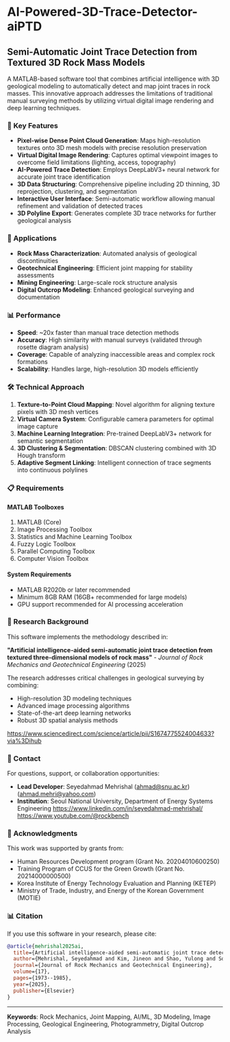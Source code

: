 # AI-Powered-3D-Trace-Detector-aiPTD

## Semi-Automatic Joint Trace Detection from Textured 3D Rock Mass Models

A MATLAB-based software tool that combines artificial intelligence with 3D geological modeling to automatically detect and map joint traces in rock masses. This innovative approach addresses the limitations of traditional manual surveying methods by utilizing virtual digital image rendering and deep learning techniques.

### 🔬 Key Features

- **Pixel-wise Dense Point Cloud Generation**: Maps high-resolution textures onto 3D mesh models with precise resolution preservation
- **Virtual Digital Image Rendering**: Captures optimal viewpoint images to overcome field limitations (lighting, access, topography)
- **AI-Powered Trace Detection**: Employs DeepLabV3+ neural network for accurate joint trace identification
- **3D Data Structuring**: Comprehensive pipeline including 2D thinning, 3D reprojection, clustering, and segmentation
- **Interactive User Interface**: Semi-automatic workflow allowing manual refinement and validation of detected traces
- **3D Polyline Export**: Generates complete 3D trace networks for further geological analysis

### 🎯 Applications

- **Rock Mass Characterization**: Automated analysis of geological discontinuities
- **Geotechnical Engineering**: Efficient joint mapping for stability assessments
- **Mining Engineering**: Large-scale rock structure analysis
- **Digital Outcrop Modeling**: Enhanced geological surveying and documentation

### 📊 Performance

- **Speed**: ~20x faster than manual trace detection methods
- **Accuracy**: High similarity with manual surveys (validated through rosette diagram analysis)
- **Coverage**: Capable of analyzing inaccessible areas and complex rock formations
- **Scalability**: Handles large, high-resolution 3D models efficiently

### 🛠️ Technical Approach

1. **Texture-to-Point Cloud Mapping**: Novel algorithm for aligning texture pixels with 3D mesh vertices
2. **Virtual Camera System**: Configurable camera parameters for optimal image capture
3. **Machine Learning Integration**: Pre-trained DeepLabV3+ network for semantic segmentation
4. **3D Clustering & Segmentation**: DBSCAN clustering combined with 3D Hough transform
5. **Adaptive Segment Linking**: Intelligent connection of trace segments into continuous polylines

### 📋 Requirements

#### MATLAB Toolboxes
1. MATLAB (Core)
2. Image Processing Toolbox
3. Statistics and Machine Learning Toolbox
4. Fuzzy Logic Toolbox
5. Parallel Computing Toolbox
6. Computer Vision Toolbox

#### System Requirements
- MATLAB R2020b or later recommended
- Minimum 8GB RAM (16GB+ recommended for large models)
- GPU support recommended for AI processing acceleration


### 🔬 Research Background

This software implements the methodology described in:

**"Artificial intelligence-aided semi-automatic joint trace detection from textured three-dimensional models of rock mass"** - *Journal of Rock Mechanics and Geotechnical Engineering* (2025)

The research addresses critical challenges in geological surveying by combining:
- High-resolution 3D modeling techniques
- Advanced image processing algorithms
- State-of-the-art deep learning networks
- Robust 3D spatial analysis methods

https://www.sciencedirect.com/science/article/pii/S1674775524004633?via%3Dihub

### 📧 Contact

For questions, support, or collaboration opportunities:
- **Lead Developer**: Seyedahmad Mehrishal (ahmad@snu.ac.kr) (ahmad.mehri@yahoo.com)
- **Institution**: Seoul National University, Department of Energy Systems Engineering
https://www.linkedin.com/in/seyedahmad-mehrishal/
https://www.youtube.com/@rockbench
### 🙏 Acknowledgments

This work was supported by grants from:
- Human Resources Development program (Grant No. 20204010600250)
- Training Program of CCUS for the Green Growth (Grant No. 20214000000500)
- Korea Institute of Energy Technology Evaluation and Planning (KETEP)
- Ministry of Trade, Industry, and Energy of the Korean Government (MOTIE)

### 📊 Citation

If you use this software in your research, please cite:

```bibtex
@article{mehrishal2025ai,
  title={Artificial intelligence-aided semi-automatic joint trace detection from textured three-dimensional models of rock mass},
  author={Mehrishal, Seyedahmad and Kim, Jineon and Shao, Yulong and Song, Jae Joon},
  journal={Journal of Rock Mechanics and Geotechnical Engineering},
  volume={17},
  pages={1973--1985},
  year={2025},
  publisher={Elsevier}
}
```

---

**Keywords**: Rock Mechanics, Joint Mapping, AI/ML, 3D Modeling, Image Processing, Geological Engineering, Photogrammetry, Digital Outcrop Analysis
